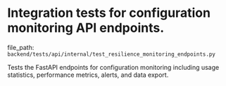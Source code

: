 # Integration tests for configuration monitoring API endpoints.

  file_path: `backend/tests/api/internal/test_resilience_monitoring_endpoints.py`

Tests the FastAPI endpoints for configuration monitoring including
usage statistics, performance metrics, alerts, and data export.
